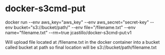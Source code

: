 # docker-s3cmd-put

docker run --env aws_key="aws_key" --env aws_secret="secret-key" --env bucket="s3://bucket/path/" --env file="/filename.txt" --env name="filename.txt" --rm=true jcastillo/docker-s3cmd-put:v1

Will upload file located at /filename.txt in the docker container into a bucket called bucket at path so final location will be s3://bucket/path/filename.txt
